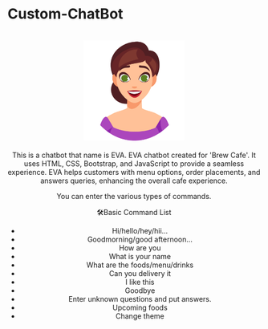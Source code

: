 # Custom-ChatBot
<br>
<center><img src = "https://github.com/ruchiralkm/Custom-ChatBot/blob/main/emotions/happy2.png?raw=true" style="width:200px; height:200px;">
<br><br>
This is a chatbot that name is EVA. EVA chatbot created for 'Brew Cafe'. It uses HTML, CSS, Bootstrap, and JavaScript to provide a seamless experience. EVA helps customers with menu options, order placements, and answers queries, enhancing the overall cafe experience.

You can enter the various types of commands.

🛠️Basic Command List
- Hi/hello/hey/hii...
- Goodmorning/good afternoon...
- How are you
- What is your name
- What are the foods/menu/drinks
- Can you delivery it
- I like this
- Goodbye
- Enter unknown questions and put answers.
- Upcoming foods
- Change theme


